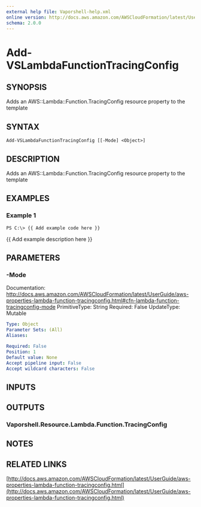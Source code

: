 ```yaml
---
external help file: Vaporshell-help.xml
online version: http://docs.aws.amazon.com/AWSCloudFormation/latest/UserGuide/aws-properties-lambda-function-tracingconfig.html
schema: 2.0.0
---
```


# Add-VSLambdaFunctionTracingConfig

## SYNOPSIS
Adds an AWS::Lambda::Function.TracingConfig resource property to the template

## SYNTAX

```
Add-VSLambdaFunctionTracingConfig [[-Mode] <Object>]
```

## DESCRIPTION
Adds an AWS::Lambda::Function.TracingConfig resource property to the template

## EXAMPLES

### Example 1
```
PS C:\> {{ Add example code here }}
```

{{ Add example description here }}

## PARAMETERS

### -Mode
Documentation: http://docs.aws.amazon.com/AWSCloudFormation/latest/UserGuide/aws-properties-lambda-function-tracingconfig.html#cfn-lambda-function-tracingconfig-mode
PrimitiveType: String
Required: False
UpdateType: Mutable

```yaml
Type: Object
Parameter Sets: (All)
Aliases: 

Required: False
Position: 1
Default value: None
Accept pipeline input: False
Accept wildcard characters: False
```

## INPUTS

## OUTPUTS

### Vaporshell.Resource.Lambda.Function.TracingConfig

## NOTES

## RELATED LINKS

[http://docs.aws.amazon.com/AWSCloudFormation/latest/UserGuide/aws-properties-lambda-function-tracingconfig.html](http://docs.aws.amazon.com/AWSCloudFormation/latest/UserGuide/aws-properties-lambda-function-tracingconfig.html)

